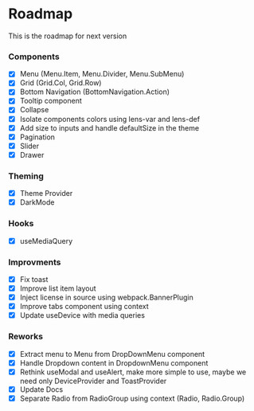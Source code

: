 # Roadmap

This is the roadmap for next version

### Components
- [x] Menu (Menu.Item, Menu.Divider, Menu.SubMenu)
- [x] Grid (Grid.Col, Grid.Row)
- [x] Bottom Navigation (BottomNavigation.Action)
- [x] Tooltip component
- [x] Collapse
- [x] Isolate components colors using lens-var and lens-def
- [x] Add size to inputs and handle defaultSize in the theme
- [x] Pagination
- [x] Slider
- [x] Drawer

### Theming
- [x] Theme Provider
- [x] DarkMode

### Hooks

- [x] useMediaQuery


### Improvments
- [x] Fix toast
- [x] Improve list item layout
- [x] Inject license in source using webpack.BannerPlugin
- [x] Improve tabs component using context
- [x] Update useDevice with media queries

### Reworks
- [x] Extract menu to Menu from DropDownMenu component
- [x] Handle Dropdown content in DropdownMenu component
- [x] Rethink useModal and useAlert, make more simple to use, maybe we need only DeviceProvider and ToastProvider
- [x] Update Docs
- [x] Separate Radio from RadioGroup using context (Radio, Radio.Group)

